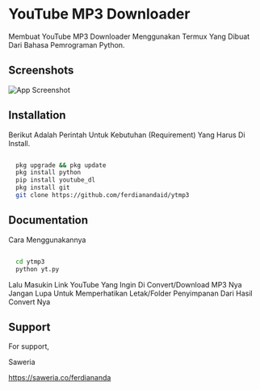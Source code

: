 # YouTube MP3 Downloader

Membuat YouTube MP3 Downloader Menggunakan Termux Yang Dibuat Dari Bahasa Pemrograman Python.

## Screenshots

![App Screenshot](https://i.postimg.cc/CMkdnG44/Screenshot-20220709-084404-picsayy.jpg)

## Installation

Berikut Adalah Perintah Untuk Kebutuhan (Requirement) Yang Harus Di Install.

```bash

  pkg upgrade && pkg update
  pkg install python
  pip install youtube_dl 
  pkg install git
  git clone https://github.com/ferdianandaid/ytmp3

```

## Documentation

Cara Menggunakannya

```bash

  cd ytmp3
  python yt.py

```

Lalu Masukin Link YouTube Yang Ingin Di Convert/Download MP3 Nya
Jangan Lupa Untuk Memperhatikan Letak/Folder Penyimpanan Dari Hasil Convert Nya

## Support

For support,

Saweria

https://saweria.co/ferdiananda



